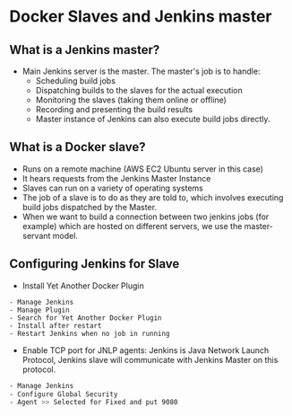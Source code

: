 # Docker Slaves and Jenkins master

## What is a Jenkins master?
- Main Jenkins server is the master. The master's job is to handle:
    - Scheduling build jobs
    - Dispatching builds to the slaves for the actual execution
    - Monitoring the slaves (taking them online or offline)
    - Recording and presenting the build results
    - Master instance of Jenkins can also execute build jobs directly.
    
## What is a Docker slave?
- Runs on a remote machine (AWS EC2 Ubuntu server in this case)
- It hears requests from the Jenkins Master Instance
- Slaves can run on a variety of operating systems
- The job of a slave is to do as they are told to, which involves executing build jobs dispatched by the Master.
- When we want to build a connection between two jenkins jobs (for example) which are hosted on different servers, we use the master-servant model.

## Configuring Jenkins for Slave
- Install Yet Another Docker Plugin
```
- Manage Jenkins
- Manage Plugin
- Search for Yet Another Docker Plugin
- Install after restart
- Restart Jenkins when no job in running 
```

- Enable TCP port for JNLP agents: Jenkins is Java Network Launch Protocol, Jenkins slave will communicate with Jenkins Master on this protocol. 
```bash
- Manage Jenkins
- Configure Global Security
- Agent >> Selected for Fixed and put 9080
```
